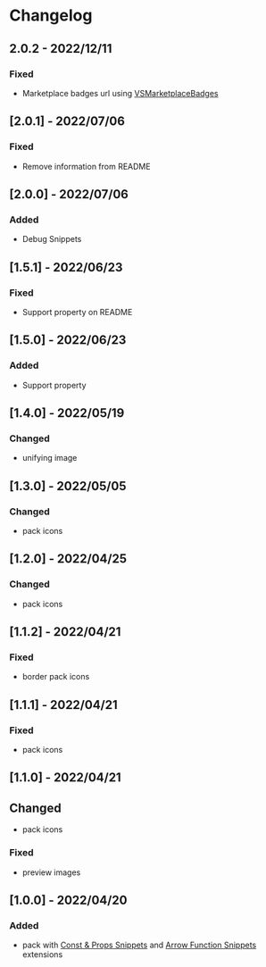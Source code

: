 # Changelog

<!-- http://keepachangelog.com/en/1.0.0/
Added       for new features.
Changed     for changes in existing functionality.
Deprecated  for once-stable features removed in upcoming releases.
Removed     for deprecated features removed in this release.
Fixed       for any bug fixes.
Security    to invite users to upgrade in case of vulnerabilities.
-->

## 2.0.2 - 2022/12/11

### Fixed

- Marketplace badges url using [VSMarketplaceBadges](https://vsmarketplacebadges.dev/)

## [2.0.1] - 2022/07/06

### Fixed

- Remove information from README

## [2.0.0] - 2022/07/06

### Added

- Debug Snippets

## [1.5.1] - 2022/06/23

### Fixed

- Support property on README

## [1.5.0] - 2022/06/23

### Added

- Support property

## [1.4.0] - 2022/05/19

### Changed

- unifying image

## [1.3.0] - 2022/05/05

### Changed

- pack icons

## [1.2.0] - 2022/04/25

### Changed

- pack icons

## [1.1.2] - 2022/04/21

### Fixed

- border pack icons

## [1.1.1] - 2022/04/21

### Fixed

- pack icons

## [1.1.0] - 2022/04/21

## Changed

- pack icons

### Fixed

- preview images

## [1.0.0] - 2022/04/20

### Added

- pack with [Const & Props Snippets](https://marketplace.visualstudio.com/items?itemName=deinsoftware.const-props-snippets) and [Arrow Function Snippets](https://marketplace.visualstudio.com/items?itemName=deinsoftware.arrow-function-snippets) extensions
